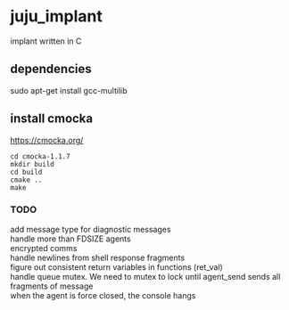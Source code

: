 # juju_implant
implant written in C

## dependencies
sudo apt-get install gcc-multilib

## install cmocka

https://cmocka.org/
```
cd cmocka-1.1.7
mkdir build
cd build
cmake ..
make
```


### TODO
add message type for diagnostic messages  
handle more than FDSIZE agents  
encrypted comms  
handle newlines from shell response fragments  
figure out consistent return variables in functions (ret_val)  
handle queue mutex. We need to mutex to lock until agent_send sends all fragments of message  
when the agent is force closed, the console hangs  
